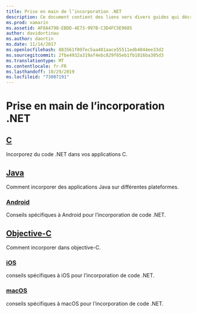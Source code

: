 ```yaml
---
title: Prise en main de l’incorporation .NET
description: Ce document contient des liens vers divers guides qui décrivent comment utiliser l’incorporation .NET dans des projets C, Java, Android, Objective-C, iOS et macOS.
ms.prod: xamarin
ms.assetid: AF8A4798-EBDD-4E73-997B-C3D4FC5E9685
author: davidortinau
ms.author: daortin
ms.date: 11/14/2017
ms.openlocfilehash: 883561f097ec5aa481aace55511edb4844ee33d2
ms.sourcegitcommit: 2fbe4932a319af4ebc829f65eb1fb1816ba305d3
ms.translationtype: MT
ms.contentlocale: fr-FR
ms.lasthandoff: 10/29/2019
ms.locfileid: "73007191"
---
```

# <a name="getting-started-with-net-embedding"></a>Prise en main de l’incorporation .NET

## <a name="ccmd"></a>[C](c.md)

Incorporez du code .NET dans vos applications C.

## <a name="javajavaindexmd"></a>[Java](java/index.md)

Comment incorporer des applications Java sur différentes plateformes.

### <a name="androidjavaandroidmd"></a>[Android](java/android.md)

Conseils spécifiques à Android pour l’incorporation de code .NET.

## <a name="objective-cobjective-cindexmd"></a>[Objective-C](objective-c/index.md)

Comment incorporer dans objective-C.

### <a name="iosobjective-ciosmd"></a>[iOS](objective-c/ios.md)

conseils spécifiques à iOS pour l’incorporation de code .NET.

### <a name="macosobjective-cmacosmd"></a>[macOS](objective-c/macos.md)

conseils spécifiques à macOS pour l’incorporation de code .NET.
